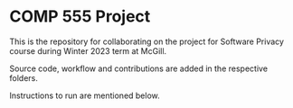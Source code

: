 # COMP 555 Project

This is the repository for collaborating on the project for Software Privacy course during Winter 2023 term at McGill.

Source code, workflow and contributions are added in the respective folders.

Instructions to run are mentioned below.

